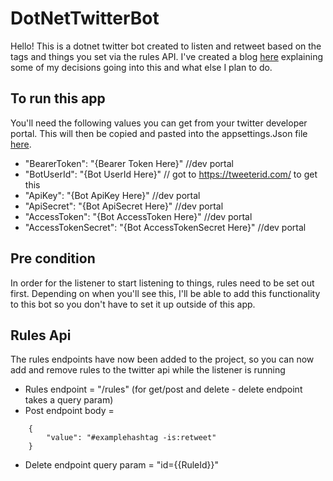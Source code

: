 # DotNetTwitterBot

Hello! This is a dotnet twitter bot created to listen and retweet based on the tags and things you set via the rules API.
I've created a blog [here](https://dev.to/iamabdul/running-a-net-twitter-bot-on-pi-part-1-the-bot-2cdp) explaining some of my decisions going into this and what else I plan to do.

## To run this app
You'll need the following values you can get from your twitter developer portal. 
This will then be copied and pasted into the appsettings.Json file [here](https://github.com/Iamabdul/DotNetTwitterBot/blob/main/TwitterBot/appsettings.json).
- "BearerToken": "{Bearer Token Here}" //dev portal
- "BotUserId": "{Bot UserId Here}" // got to https://tweeterid.com/ to get this
- "ApiKey": "{Bot ApiKey Here}" //dev portal
- "ApiSecret": "{Bot ApiSecret Here}" //dev portal
- "AccessToken": "{Bot AccessToken Here}" //dev portal
- "AccessTokenSecret": "{Bot AccessTokenSecret Here}" //dev portal

## Pre condition
In order for the listener to start listening to things, rules need to be set out first.
Depending on when you'll see this, I'll be able to add this functionality to this bot so you don't have to set it up outside of this app.

## Rules Api
The rules endpoints have now been added to the project, so you can now add and remove rules to the twitter api while the listener is running
- Rules endpoint = "/rules" (for get/post and delete - delete endpoint takes a query param)
- Post endpoint body = 
```
    {
        "value": "#examplehashtag -is:retweet"
    }
```
- Delete endpoint query param = "id={{RuleId}}"

